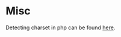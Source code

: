 # 


# Misc
Detecting charset in php can be found [here](https://github.com/u-mulder/sms-charset-detector).